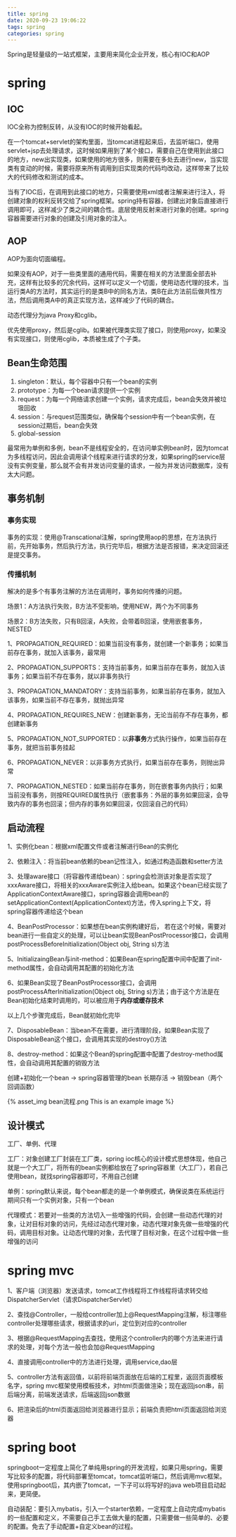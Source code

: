```yaml
---
title: spring
date: 2020-09-23 19:06:22
tags: spring
categories: spring
---
```


Spring是轻量级的一站式框架，主要用来简化企业开发，核心有IOC和AOP

<!-- more -->

# spring

## IOC

IOC全称为控制反转，从没有IOC的时候开始看起。

在一个tomcat+servlet的架构里面，当tomcat进程起来后，去监听端口，使用servlet+jsp去处理请求，这时候如果用到了某个接口，需要自己在使用到此接口的地方，new出实现类，如果使用的地方很多，则需要在多处去进行new，当实现类有变动的时候，需要将原来所有调用到旧实现类的代码均改动，这样带来了比较大的代码修改和测试的成本。

当有了IOC后，在调用到此接口的地方，只需要使用xml或者注解来进行注入，将创建对象的权利反转交给了spring框架。spring持有容器，创建出对象后直接进行调用即可，这样减少了类之间的耦合性。底层使用反射来进行对象的创建。spring容器需要进行对象的创建及引用对象的注入。

## AOP

AOP为面向切面编程。

如果没有AOP，对于一些类里面的通用代码，需要在相关的方法里面全部去补充，这样有比较多的冗余代码，这样可以定义一个切面，使用动态代理的技术，当运行类A的方法时，其实运行的是类B中的同名方法，类B在此方法前后做共性方法，然后调用类A中的真正实现方法，这样减少了代码的耦合。

动态代理分为java Proxy和cglib。

优先使用proxy，然后是cglib。如果被代理类实现了接口，则使用proxy，如果没有实现接口，则使用cglib，本质被生成了个子类。

## Bean生命范围

1. singleton：默认，每个容器中只有一个bean的实例
2. prototype：为每一个bean请求提供一个实例
3. request：为每一个网络请求创建一个实例，请求完成后，bean会失效并被垃圾回收
4. session：与request范围类似，确保每个session中有一个bean实例，在session过期后，bean会失效
5. global-session

最常用为单例和多例，bean不是线程安全的，在访问单实例bean时，因为tomcat为多线程访问，因此会调用读个线程来进行请求的分发，如果spring的service层没有实例变量，那么就不会有并发访问变量的请求，一般为并发访问数据库，没有太大问题。

## 事务机制

### 事务实现

 事务的实现：使用@Transcational注解，spring使用aop的思想，在方法执行前，先开始事务，然后执行方法，执行完毕后，根据方法是否报错，来决定回滚还是提交事务。

### 传播机制

解决的是多个有事务注解的方法在调用时，事务如何传播的问题。

场景1：A方法执行失败，B方法不受影响，使用NEW，两个为不同事务

场景2：B方法失败，只有B回滚，A失败，会带着B回滚，使用嵌套事务，NESTED

1、PROPAGATION_REQUIRED：如果当前没有事务，就创建一个新事务；如果当前存在事务，就加入该事务，最常用

2、PROPAGATION_SUPPORTS：支持当前事务，如果当前存在事务，就加入该事务；如果当前不存在事务，就以非事务执行

3、PROPAGATION_MANDATORY：支持当前事务，如果当前存在事务，就加入该事务，如果当前不存在事务，就抛出异常

4、PROPAGATION_REQUIRES_NEW：创建新事务，无论当前存不存在事务，都创建新事务 

5、PROPAGATION_NOT_SUPPORTED：以**非事务**方式执行操作，如果当前存在事务，就把当前事务挂起

6、PROPAGATION_NEVER：以非事务方式执行，如果当前存在事务，则抛出异常

7、PROPAGATION_NESTED：如果当前存在事务，则在嵌套事务内执行；如果当前没有事务，则按REQUIRED属性执行（嵌套事务：外层的事务如果回滚，会导致内存的事务也回滚；但内存的事务如果回滚，仅回滚自己的代码）

## 启动流程

1、实例化bean：根据xml配置文件或者注解进行Bean的实例化

2、依赖注入：将当前bean依赖的bean记性注入，如通过构造函数和setter方法

3、处理aware接口（将容器传递给bean）：spring会检测该对象是否实现了xxxAware接口，将相关的xxxAware实例注入给bean。如果这个bean已经实现了ApplicationContextAware接口，spring容器会调用bean的setApplicationContext(ApplicationContext)方法，传入spring上下文，将spring容器传递给这个bean

4、BeanPostProcessor：如果想在bean实例构建好后， 若在这个时候，需要对bean进行一些自定义的处理，可以让bean实现BeanPostProcessor接口，会调用postProcessBeforeInitialization(Object obj, String s)方法

5、InitializaingBean与init-method：如果Bean在spring配置中间中配置了init-method属性，会自动调用其配置的初始化方法

6、如果Bean实现了BeanPostProcessor接口，会调用postProcessAfterInitialization(Object obj, String s)方法；由于这个方法是在Bean初始化结束时调用的，可以被应用于**内存或缓存技术**

以上几个步骤完成后，Bean就初始化完毕

7、DisposableBean：当bean不在需要，进行清理阶段，如果Bean实现了DisposableBean这个接口，会调用其实现的destroy()方法

8、destroy-method：如果这个Bean的spring配置中配置了destroy-method属性，会自动调用其配置的销毁方法

创建+初始化一个bean -> spring容器管理的bean 长期存活 -> 销毁bean（两个回调函数）

{% asset_img bean流程.png This is an example image %}

## 设计模式

工厂、单例、代理

工厂：对象创建工厂封装在工厂类，spring ioc核心的设计模式思想体现，他自己就是一个大工厂，将所有的bean实例都给放在了spring容器里（大工厂），若自己使用bean，就找spring容器即可，不用自己创建

单例：spring默认来说，每个bean都走的是一个单例模式，确保说类在系统运行期间只有一个实例对象，只有一个bean

代理模式：若要对一些类的方法切入一些增强的代码，会创建一些动态代理的对象，让对目标对象的访问，先经过动态代理对象，动态代理对象先做一些增强的代码，调用目标对象。让动态代理的对象，去代理了目标对象，在这个过程中做一些增强的访问

# spring mvc

1、客户端（浏览器）发送请求，tomcat工作线程将工作线程将请求转交给DispatcherServlet（请求DispatcherServlet）

2、查找@Controller，一般给controller加上@RequestMapping注解，标注哪些controller处理哪些请求，根据请求的uri，定位到对应的controller

3、根据@RequestMapping去查找，使用这个controller内的哪个方法来进行请求的处理，对每个方法一般也会加@RequestMapping

4、直接调用controller中的方法进行处理，调用service,dao层

5、controller方法有返回值，以前将前端页面放在后端的工程里，返回页面模板名字，spring mvc框架使用模板技术，对html页面做渲染；现在返回json串，前后端分离，前端发送请求，后端返回json数据

6、把渲染后的html页面返回给浏览器进行显示；前端负责把html页面返回给浏览器

# spring boot

springboot一定程度上简化了单纯用spring的开发流程，如果只用spring，需要写比较多的配置，将代码部署至tomcat，tomcat监听端口，然后调用mvc框架。使用springboot后，其内嵌了tomcat，一下子可以将写好的java web项目启动起来，更简便。

自动装配：要引入mybatis，引入一个starter依赖，一定程度上自动完成mybatis的一些配置和定义，不需要自己手工去做大量的配置，只需要做一些简单的、必要的配置。免去了手动配置+自定义bean的过程。